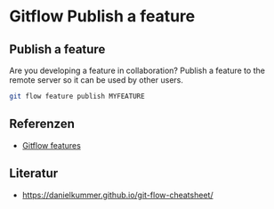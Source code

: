 # Gitflow Publish a feature

## Publish a feature

Are you developing a feature in collaboration?
Publish a feature to the remote server so it can be used by other users.

```sh
git flow feature publish MYFEATURE
```

## Referenzen
- [Gitflow features](xocy.md)

## Literatur
- https://danielkummer.github.io/git-flow-cheatsheet/
